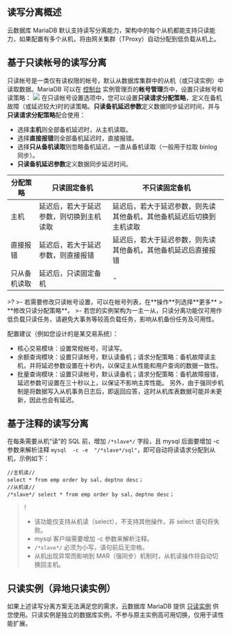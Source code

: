 
## 读写分离概述
云数据库 MariaDB 默认支持读写分离能力，架构中的每个从机都能支持只读能力，如果配置有多个从机，将由网关集群（TProxy）自动分配到低负载从机上。

## 基于只读帐号的读写分离
只读帐号是一类仅有读权限的帐号，默认从数据库集群中的从机（或只读实例）中读取数据。MariaDB 可以在 [控制台](https://console.cloud.tencent.com/mariadb) 实例管理页的**帐号管理**页中，设置只读帐号和读策略：
![](https://staticintl.cloudcachetci.com/yehe/backend-news/gB6M508_10.png)
在只读帐号设置选项中，您可以设置**只读请求分配策略**，定义在备机故障（或延迟较大)时的读策略。**只读备机延迟参数**定义数据同步延迟时间，并与**只读请求分配策略**配合使用：

 - 选择**主机**则全部备机延迟时，从主机读取。
 - 选择**直接报错**则全部备机延迟时，直接报错。
 - 选择**只从备机读取**则忽略备机延迟，一直从备机读取（一般用于拉取 binlog 同步）。
 - **只读备机延迟参数**定义数据同步延迟时间。
<table>
<thead><tr><th>分配策略</th><th>只读固定备机</th><th>不只读固定备机</th></tr></thead>
<tbody><tr>
<td>主机</td>
<td>延迟后，若大于延迟参数，则切换到主机读取</td>
<td>延迟后，若大于延迟参数，则先读其他备机，其他备机延迟后切换到主机读取</td></tr>
<tr>
<td>直接报错</td>
<td>延迟后，若大于延迟参数，则直接报错</td>
<td>延迟后，若大于延迟参数，则先读其他备机，其他备机延迟后直接报错</td></tr>
<tr>
<td>只从备机读取</td>
<td>延迟后，只读固定备机</td>
<td>-</td></tr>
</tbody></table>
>?
>- 若需要修改只读帐号设置，可以在帐号列表，在**操作**列选择**更多** > **修改只读分配策略**。
>- 若您的实例架构为一主一从，只读分离功能仅可用作低负载只读任务，请避免大事务等较高负载任务，影响从机备份任务及可用性。


配置建议（例如您设计的是某交易系统）：
- 核心交易模块：设置常规帐号，可读写。
- 余额查询模块：设置只读帐号，默认读备机；请求分配策略：备机故障读主机，并将延迟参数设置在十秒内，以保证主从性能和用户查询的数据一致性。
- 批量查询模块：设置只读帐号，默认读备机；请求分配策略：备机故障报错，延迟参数可设置在三十秒以上，以保证不影响主库性能。
另外，由于强同步机制是将数据写入从机事务日志后，即返回应答，这时从机库表数据可能并未更新，因此也会有延迟。

## 基于注释的读写分离

在每条需要从机“读”的 SQL 前，增加 `/*slave*/` 字段，且 mysql 后面要增加 -c 参数来解析注释 `mysql  -c -e  "/*slave*/sql"`，即可自动将读请求分配到从机，示例如下：
```
//主机读//
select * from emp order by sal，deptno desc；
//从机读//
/*slave*/ select * from emp order by sal，deptno desc；
```
>!
>- 该功能仅支持从机读（select），不支持其他操作，非 select 语句将失败。
>- mysql 客户端需要增加 -c 参数来解析注释。
>- `/*slave*/` 必须为小写，语句前后无空格。
>- 从机出现异常而影响到 MAR（强同步）机制时，从机读操作将自动切换回主机。

## 只读实例（异地只读实例）
如果上述读写分离方案无法满足您的需求，云数据库 MariaDB 提供 [只读实例](https://intl.cloud.tencent.com/document/product/237/46722) 供您使用。只读实例是独立的数据库实例，不参与原主实例高可用切换，仅用于读性能扩展。
